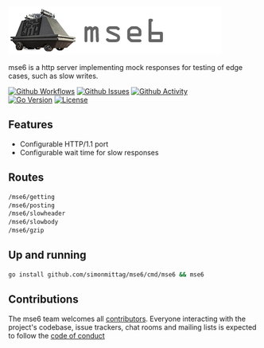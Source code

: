![](mse6.png)

mse6 is a http server implementing mock responses for testing of edge cases, such as slow writes.

[![Github Workflows](https://github.com/simonmittag/mse6/workflows/Go/badge.svg)](https://github.com/simonmittag/mse6/actions)
[![Github Issues](https://img.shields.io/github/issues/simonmittag/mse6)](https://github.com/simonmittag/mse6/issues)
[![Github Activity](https://img.shields.io/github/commit-activity/m/simonmittag/mse6)](https://img.shields.io/github/commit-activity/m/simonmittag/mse6)  
[![Go Version](https://img.shields.io/github/go-mod/go-version/simonmittag/jabba)](https://img.shields.io/github/go-mod/go-version/simonmittag/jabba)
[![License](https://img.shields.io/badge/License-Apache%202.0-blue.svg)](https://opensource.org/licenses/Apache-2.0)

## Features
* Configurable HTTP/1.1 port
* Configurable wait time for slow responses

## Routes
```bash
/mse6/getting 
/mse6/posting
/mse6/slowheader
/mse6/slowbody
/mse6/gzip
```

## Up and running
```bash
go install github.com/simonmittag/mse6/cmd/mse6 && mse6
```

## Contributions
The mse6 team welcomes all [contributors](https://github.com/simonmittag/mse6/blob/master/CONTRIBUTING.md). Everyone interacting with the project's codebase, issue trackers, chat rooms and mailing lists
is expected to follow the [code of conduct](https://github.com/simonmittag/mse6/blob/master/CODE_OF_CONDUCT.md)
